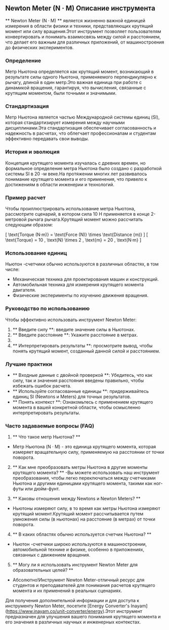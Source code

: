 ## Newton Meter (N · M) Описание инструмента

** Newton Meter (N · M) ** является жизненно важной единицей измерения в области физики и техники, представляющих крутящий момент или силу вращения.Этот инструмент позволяет пользователям конвертировать и понимать взаимосвязь между силой и расстоянием, что делает его важным для различных приложений, от машиностроения до физических экспериментов.

### Определение
Метр Ньютона определяется как крутящий момент, возникающий в результате силы одного Ньютона, применяемого перпендикулярно к рычагу, длиной в один метр.Это важная единица при работе с динамикой вращения, гарантируя, что вычисления, связанные с крутящим моментом, были точными и значимыми.

### Стандартизация
Метр Ньютона является частью Международной системы единиц (SI), которая стандартизирует измерения между научными дисциплинами.Эта стандартизация обеспечивает согласованность и надежность в расчетах, что облегчает профессионалам и студентам эффективно передавать свои выводы.

### История и эволюция
Концепция крутящего момента изучалась с древних времен, но формальное определение метра Ньютона было создано с разработкой системы SI в 20 -м веке.На протяжении многих лет развивалось понимание крутящего момента и его применения, что привело к достижениям в области инженерии и технологий.

### Пример расчет
Чтобы проиллюстрировать использование метра Ньютона, рассмотрите сценарий, в котором сила 10 Н применяется в конце 2-метровой рычага рычага.Крутящий момент можно рассчитать следующим образом:

\[ \text{Torque (N·m)} = \text{Force (N)} \times \text{Distance (m)} \]
\[ \text{Torque} = 10 \, \text{N} \times 2 \, \text{m} = 20 \, \text{N·m} \]

### Использование единиц
Ньютон -счетчики обычно используются в различных областях, в том числе:
- Механическая техника для проектирования машин и конструкций.
- Автомобильная техника для измерения крутящего момента двигателя.
- Физические эксперименты по изучению движения вращения.

### Руководство по использованию
Чтобы эффективно использовать инструмент Newton Meter:
1. ** Введите силу **: введите значение силы в Ньютонах.
2. ** Введите расстояние **: Укажите расстояние в метрах.
3.
4. ** Интерпретировать результаты **: просмотрите вывод, чтобы понять крутящий момент, созданный данной силой и расстоянием.

### Лучшие практики
- ** Входные данные с двойной проверкой **: Убедитесь, что как силу, так и значения расстояния введены правильно, чтобы избежать ошибок расчета.
- ** Используйте согласованные единицы **: придерживайтесь единиц SI (Newtons и Meters) для точных результатов.
- ** Понять контекст **: Ознакомьтесь с применением крутящего момента в вашей конкретной области, чтобы осмысленно интерпретировать результаты.

### Часто задаваемые вопросы (FAQ)

1. ** Что такое метр Ньютона? **
- Метр Ньютона (N · M) - это единица крутящего момента, которая измеряет вращательную силу, применяемую на расстоянии от точки поворота.

2. ** Как мне преобразовать метры Ньютона в другие моменты крутящего момента? **
-Вы можете использовать наш инструмент преобразования, чтобы легко переключаться между счетчиками Ньютона и другими единицами крутящего момента, такими как ног-футы или дюйм-фунт.

3. ** Каковы отношения между Newtons и Newton Meters? **
- Ньютоны измеряют силу, в то время как метры Ньютона измеряют крутящий момент.Крутящий момент рассчитывается путем умножения силы (в ньютонах) на расстояние (в метрах) от точки поворота.

4. ** В каких областях обычно используется счетчик Ньютона? **
- Ньютон -счетчики широко используются в машиностроении, автомобильной технике и физике, особенно в приложениях, связанных с движением вращения.

5. ** Могу ли я использовать инструмент Newton Meter для образовательных целей? **
- Абсолютно!Инструмент Newton Meter-отличный ресурс для студентов и преподавателей для понимания расчетов крутящего момента и их применений в реальных сценариях.

Для получения дополнительной информации и для доступа к инструменту Newton Meter, посетите [Energy Converter's Inayam] (https://www.inayam.co/unit-converter/energy).Этот инструмент предназначен для улучшения вашего понимания крутящего момента и его значения в различных научных и инженерных контекстах.